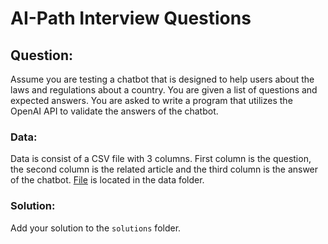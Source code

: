 # AI-Path Interview Questions

## Question:

Assume you are testing a chatbot that is designed to help users about the laws and regulations about a country. You are given a list of questions and expected answers. You are asked to write a program that utilizes the OpenAI API to validate the answers of the chatbot.

### Data:

Data is consist of a CSV file with 3 columns. First column is the question, the second column is the related article and the third column is the answer of the chatbot. [File](data/chatbot_data.csv) is located in the data folder.

### Solution:

Add your solution to the `solutions` folder.
